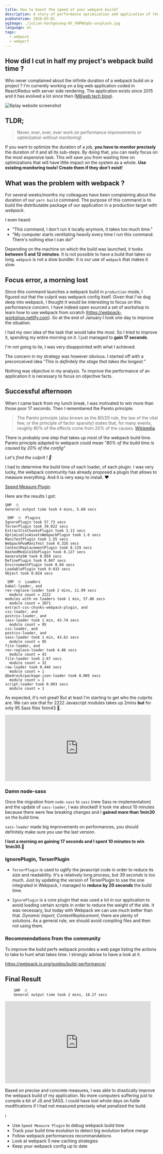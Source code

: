 ```yaml
---
title: How to boost the speed of your webpack build?
description: A story of performance optimization and application of the Pareto principle to a webpack build that has become far too long.
pubDatetime: 2020-03-01
ogImage: ./julian-hochgesang-0Y_YNPW5qds-unsplash.jpg
language: en
tags:
  - webpack
  - webperf
---
```


## How did I cut in half my project's webpack build time ?

Who never complained about the infinite duration of a webpack build on a project ?
I'm currently working on a big web application coded in React/Redux with server side rendering.
The application exists since 2015 and it has evolved a lot since then ([M6web tech blog](https://tech.m6web.fr/)).

![6play website screenshot](6play.png)

## TLDR;

> Never, ever, ever, ever work on performance improvements or optimization without monitoring!

If you want to optimize the duration of a job, **you have to monitor precisely** the duration of it and all its sub-steps.
By doing that, you can really focus on the most expensive task.
This will save you from wasting time on optimizations that will have little impact on the system as a whole.
**Use existing monitoring tools! Create them if they don't exist!**

## What was the problem with webpack ?

For several weeks/months my colleagues have been complaining about the duration of our `yarn build` command.
The purpose of this command is to build the distributable package of our application in a production target with _webpack_.

I even heard:

- "This command, I don't run it locally anymore, it takes too much time."
- "My computer starts ventilating heavily every time I run this command. There's nothing else I can do!"

Depending on the machine on which the build was launched, it tooks **between 5 and 12 minutes**.
It is not possible to have a build that takes so long.
`webpack` is not a slow bundler.
It is our use of `webpack` that makes it slow.

## Focus error, a morning lost

Since this command launches a webpack build in `production` mode, I figured out that the culprit was webpack config itself.
Given that I've dug deep into webpack, I thought it would be interesting to focus on this performance concern.
I have indeed open sourced a set of workshop to learn how to use webpack from scratch (https://webpack-workshop.netlify.com).
So at the end of January I took one day to improve the situation.

I had my own idea of the task that would take the most. So I tried to improve it, spending my entire morning on it.
I just managed to **gain 17 seconds**.

I'm not going to lie, I was very disappointed with what I achieved.

The concern in my strategy was however obvious.
I started off with a preconceived idea _"This is definitely the stage that takes the longest."_

Nothing was objective in my analysis.
To improve the performance of an application it is necessary to focus on objective facts.

## Successful afternoon

When I came back from my lunch break, I was motivated to win more than those poor 17 seconds.
Then I remembered the Pareto principle.

> The Pareto principle (also known as the 80/20 rule, the law of the vital few, or the principle of factor sparsity) states that, for many events, roughly 80% of the effects come from 20% of the causes.
> [Wikipedia](https://en.wikipedia.org/wiki/Pareto_principle)

There is probably one step that takes up most of the webpack build time.
Pareto principle adapted to webpack could mean _"80% of the build time is caused by 20% of the config"_

_Let's find the culprit ! 🎉_

I had to determine the build time of each loader, of each plugin.
I was very lucky, the webpack community has already proposed a plugin that allows to measure everything.
And it is very easy to install. ♥️

[Speed Measure Plugin](https://www.npmjs.com/package/speed-measure-webpack-plugin)

Here are the results I got:

```text
SMP  ⏱
General output time took 4 mins, 5.68 secs

 SMP  ⏱  Plugins
IgnorePlugin took 57.73 secs
TerserPlugin took 39.022 secs
ExtractCssChunksPlugin took 3.13 secs
OptimizeCssAssetsWebpackPlugin took 1.6 secs
ManifestPlugin took 1.55 secs
WebpackPwaManifest took 0.326 secs
ContextReplacementPlugin took 0.129 secs
HashedModuleIdsPlugin took 0.127 secs
GenerateSW took 0.059 secs
DefinePlugin took 0.047 secs
EnvironmentPlugin took 0.04 secs
LoadablePlugin took 0.033 secs
Object took 0.024 secs

 SMP  ⏱  Loaders
babel-loader, and
rev-replace-loader took 2 mins, 11.99 secs
  module count = 2222
modules with no loaders took 1 min, 57.86 secs
  module count = 2071
extract-css-chunks-webpack-plugin, and
css-loader, and
postcss-loader, and
sass-loader took 1 min, 43.74 secs
  module count = 95
css-loader, and
postcss-loader, and
sass-loader took 1 min, 43.61 secs
  module count = 95
file-loader, and
rev-replace-loader took 4.86 secs
  module count = 43
file-loader took 2.67 secs
  module count = 32
raw-loader took 0.446 secs
  module count = 1
@bedrock/package-json-loader took 0.005 secs
  module count = 1
script-loader took 0.003 secs
  module count = 1
```

As expected, it's not great!
But at least I'm starting to get who the culprits are.
We can see that for 2222 Javascript modules takes up 2mins **but** for only 95 Sass files 1min43 🤣.

<iframe src="https://giphy.com/embed/PjNx7g5jtLyJtvDohb" width="480" height="218" frameBorder="0" class="giphy-embed" allowFullScreen></iframe>

### Damn node-sass

Once the migration from `node-sass` to `sass` (new Sass re-implementation) and the update of `sass-loader`, I was shocked!
It took me about 10 minutes because there were few breaking changes and I **gained more than 1min30** on the build time.

`sass-loader` made big improvements on performances, you should definitely make sure you use the last version.

**I lost a morning on gaining 17 seconds and I spent 10 minutes to win 1min30.🤣**

### IgnorePlugin, TerserPlugin

- `TerserPlugin` is used to uglify the javascript code in order to reduce its size and readability. It's a relatively long process, but _39 seconds_ is too much.
  Just by updating the version of TerserPlugin to use the one integrated in Webpack, I managed to **reduce by 20 seconds** the build time.

- `IgnorePlugin` is a core plugin that was used a lot in our application to avoid loading certain scripts in order to reduce the weight of the site.
  It was necessary, but today with Webpack we can use much better than that. _Dynamic Import, ContextReplacement_, there are plenty of solutions. As a general rule, we should avoid compiling files and then not using them.

### Recommendations from the community

To improve the build perfs webpack provides a web page listing the actions to take to hunt what takes time.
I strongly advise to have a look at it.

https://webpack.js.org/guides/build-performance/

## Final Result

```text
    SMP  ⏱
    General output time took 2 mins, 18.27 secs
```

<iframe src="https://giphy.com/embed/3rUbeDiLFMtAOIBErf" width="480" height="270" frameBorder="0" class="giphy-embed" allowFullScreen></iframe>

Based on precise and concrete measures, I was able to drastically improve the webpack build of my application.
No more computers suffering just to compile a bit of JS and SASS.
I could have lost whole days on futile modifications if I had not measured precisely what penalized the build.

ℹ️

- Use `Speed Measure Plugin` to debug webpack build time
- Track your build time evolution to detect big evolution before merge
- Follow webpack performances recommandations
- Look at webpack 5 new caching strategies
- Keep your webpack config up to date
